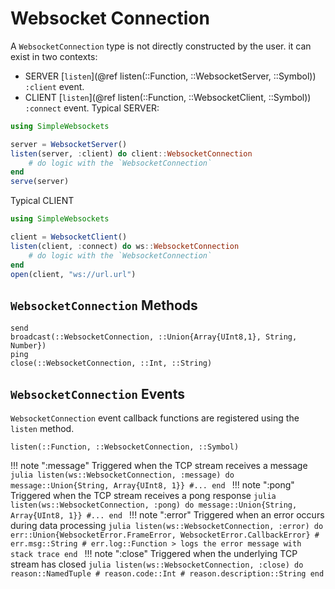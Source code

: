 # Websocket Connection
A `WebsocketConnection` type is not directly constructed by the user. it can exist in two contexts:
- SERVER [`listen`](@ref listen(::Function, ::WebsocketServer, ::Symbol)) `:client` event.
- CLIENT [`listen`](@ref listen(::Function, ::WebsocketClient, ::Symbol)) `:connect` event.
Typical SERVER:
```julia
using SimpleWebsockets

server = WebsocketServer()
listen(server, :client) do client::WebsocketConnection
    # do logic with the `WebsocketConnection`
end
serve(server)
```
Typical CLIENT
```julia
using SimpleWebsockets

client = WebsocketClient()
listen(client, :connect) do ws::WebsocketConnection
    # do logic with the `WebsocketConnection`
end
open(client, "ws://url.url")
```
## `WebsocketConnection` Methods
```@docs
send
broadcast(::WebsocketConnection, ::Union{Array{UInt8,1}, String, Number})
ping
close(::WebsocketConnection, ::Int, ::String)
```
## `WebsocketConnection` Events
`WebsocketConnection` event callback functions are registered using the `listen` method.
```@docs
listen(::Function, ::WebsocketConnection, ::Symbol)
```
!!! note ":message"
    Triggered when the TCP stream receives a message
    ```julia
    listen(ws::WebsocketConnection, :message) do message::Union{String, Array{UInt8, 1}}
        #...
    end
    ```
!!! note ":pong"
    Triggered when the TCP stream receives a pong response
    ```julia
    listen(ws::WebsocketConnection, :pong) do message::Union{String, Array{UInt8, 1}}
        #...
    end
    ```
!!! note ":error"
    Triggered when an error occurs during data processing
    ```julia
    listen(ws::WebsocketConnection, :error) do err::Union{WebsocketError.FrameError, WebsocketError.CallbackError}
        # err.msg::String
        # err.log::Function > logs the error message with stack trace
    end
    ```
!!! note ":close"
    Triggered when the underlying TCP stream has closed
    ```julia
    listen(ws::WebsocketConnection, :close) do reason::NamedTuple
        # reason.code::Int
        # reason.description::String
    end
    ```